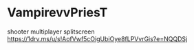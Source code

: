 # VampirevvPriesT
shooter multiplayer splitscreen
https://1drv.ms/u/s!AofVwf5cOigUbiOye8fLPVvrGis?e=NQQDSj
